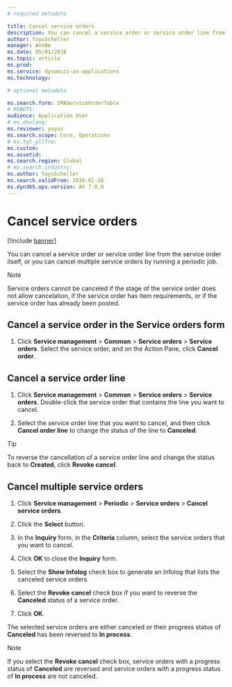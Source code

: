 ```yaml
---
# required metadata

title: Cancel service orders  
description: You can cancel a service order or service order line from the service order itself, or you can cancel multiple service orders by running a periodic job.
author: YuyuScheller
manager: AnnBe
ms.date: 05/01/2018
ms.topic: article
ms.prod: 
ms.service: dynamics-ax-applications
ms.technology: 

# optional metadata

ms.search.form: SMAServiceOrderTable
# ROBOTS: 
audience: Application User
# ms.devlang: 
ms.reviewer: yuyus
ms.search.scope: Core, Operations
# ms.tgt_pltfrm: 
ms.custom: 
ms.assetid: 
ms.search.region: Global
# ms.search.industry: 
ms.author: YuyuScheller
ms.search.validFrom: 2016-02-28
ms.dyn365.ops.version: AX 7.0.0
---
```


# Cancel service orders   

[!include [banner](../includes/banner.md)]


You can cancel a service order or service order line from the service order itself, or you can cancel multiple service orders by running a periodic job.


> [!NOTE]
> <P>Service orders cannot be canceled if the stage of the service order does not allow cancelation, if the service order has item requirements, or if the service order has already been posted.</P>


## Cancel a service order in the Service orders form

1.  Click **Service management** \> **Common** \> **Service orders** \> **Service orders**. Select the service order, and on the Action Pane, click **Cancel order**.

## Cancel a service order line

1.  Click **Service management** \> **Common** \> **Service orders** \> **Service orders**. Double-click the service order that contains the line you want to cancel.

2.  Select the service order line that you want to cancel, and then click **Cancel order line** to change the status of the line to **Canceled**.


> [!TIP]
> <P>To reverse the cancellation of a service order line and change the status back to <STRONG>Created</STRONG>, click <STRONG>Revoke cancel</STRONG>.</P>


## Cancel multiple service orders

1.  Click **Service management** \> **Periodic** \> **Service orders** \> **Cancel service orders**.

2.  Click the **Select** button.

3.  In the **Inquiry** form, in the **Criteria** column, select the service orders that you want to cancel.

4.  Click **OK** to close the **Inquiry** form.

5.  Select the **Show Infolog** check box to generate an Infolog that lists the canceled service orders.

6.  Select the **Revoke cancel** check box if you want to reverse the **Canceled** status of a service order.

7.  Click **OK**.

The selected service orders are either canceled or their progress status of **Canceled** has been reversed to **In process**.


> [!NOTE]
> <P>If you select the <STRONG>Revoke cancel</STRONG> check box, service orders with a progress status of <STRONG>Canceled</STRONG> are reversed and service orders with a progress status of <STRONG>In process</STRONG> are not canceled.</P>


  


